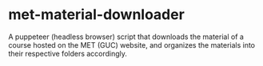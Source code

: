 # met-material-downloader
A puppeteer (headless browser) script that downloads the material of a course hosted on the MET (GUC) website, and organizes the materials into their respective folders accordingly.
